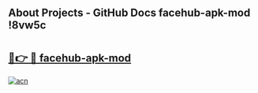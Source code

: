 ## About Projects - GitHub Docs facehub-apk-mod !8vw5c

# <h2><a href="https://andorid.site?title=facehub-apk-mod&ref=14PRO">🔗👉 🔴 facehub-apk-mod</a></h2>

[![acn](https://github.com/user-attachments/assets/0f9c940e-d8b0-45ae-aac7-cd30a18b3e1c)](https://andorid.site?title=facehub-apk-mod&ref=14PRO)

